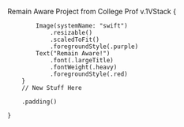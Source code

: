 Remain Aware Project from College Prof v.1VStack {
           
            Image(systemName: "swift")
                .resizable()
                .scaledToFit()
                .foregroundStyle(.purple)
            Text("Remain Aware!")
                .font(.largeTitle)
                .fontWeight(.heavy)
                .foregroundStyle(.red)
        }
        // New Stuff Here
          
        .padding()
        
    }
